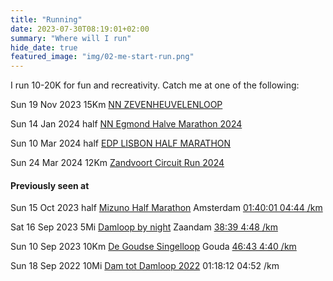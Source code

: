 ```yaml
---
title: "Running"
date: 2023-07-30T08:19:01+02:00
summary: "Where will I run"
hide_date: true
featured_image: "img/02-me-start-run.png"
---
```


I run 10-20K for fun and recreativity. Catch me at one of the following: 

Sun 19 Nov 2023 15Km [NN ZEVENHEUVELENLOOP](https://www.nnzevenheuvelenloop.nl)

Sun 14 Jan 2024 half [NN Egmond Halve Marathon 2024](https://www.nnegmondhalvemarathon.nl/inschrijven)

Sun 10 Mar 2024 half [EDP LISBON HALF MARATHON](https://www.maratonaclubedeportugal.com/en/corrida-marco/edp-lisbon-half-marathon-2024/)

Sun 24 Mar 2024 12Km [Zandvoort Circuit Run 2024](https://www.zandvoortcircuitrun.nl/inschrijven)

#### Previously seen at 

Sun 15 Oct 2023 half [Mizuno Half Marathon](https://www.tcsamsterdammarathon.eu/mizuno-half-marathon) Amsterdam [01:40:01 04:44 /km](https://results.sporthive.com/events/7117550207329210624/races/487270/bib/40158)

Sat 16 Sep 2023 5Mi [Damloop by night](https://www.damloop.com/5-miles) Zaandam [38:39 4:48 /km](https://results.sporthive.com/events/7107378500659252480/races/486909/bib/57926)

Sun 10 Sep 2023 10Km [De Goudse Singelloop](https://www.singelloop.nl) Gouda [46:43 4:40 /km](https://www.athlinks.com/event/372410/results/Event/1060668/Course/2400213/Bib/2784)

Sun 18 Sep 2022 10Mi [Dam tot Damloop 2022](https://results.sporthive.com/events/6975382507753810176/races/483256/bib/35104) 01:18:12 04:52 /km